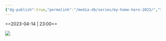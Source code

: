 ```yaml
---
{"dg-publish":true,"permalink":"/media-db/series/my-home-hero-2023/","title":"My Home Hero","tags":["mediaDB/tv/series"],"noteIcon":"1"}
---
```


==2023-04-14 | 23:00==

<img src="https://cdn.myanimelist.net/images/anime/1525/132959.jpg">